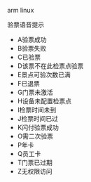 arm linux 

验票语音提示  

* A验票成功
* B验票失败
* C已验票
* D该票不在此检票点验票
* E景点可验次数已满
* F已退票
* G门票未激活
* H设备未配置检票点
* I检票时间未到
* J检票时间已过
* K闪付验票成功
* O需二次验票
* P年卡
* Q员工卡
* T门票已过期
* Z无权限访问  
